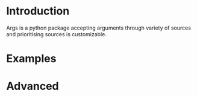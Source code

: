 # Introduction

Args is a python package accepting arguments through variety of sources and prioritising sources is customizable.

# Examples

# Advanced
